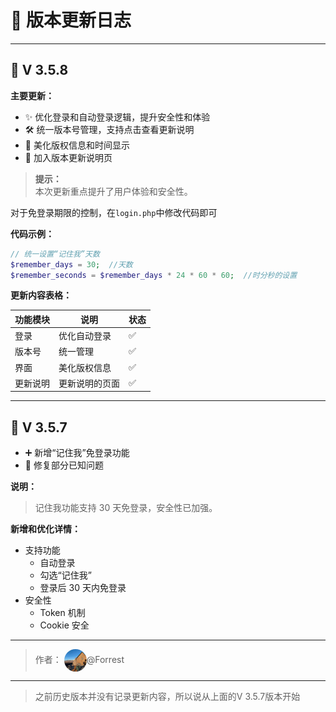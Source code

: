 # 📝 版本更新日志

---

## 🚀 V 3.5.8

**主要更新：**

- ✨ 优化登录和自动登录逻辑，提升安全性和体验
- 🛠️ 统一版本号管理，支持点击查看更新说明
- 🎨 美化版权信息和时间显示
- 📢 加入版本更新说明页

> **提示：**  
> 本次更新重点提升了用户体验和安全性。

对于免登录期限的控制，在`login.php`中修改代码即可

**代码示例：**

```php
// 统一设置“记住我”天数
$remember_days = 30;  //天数
$remember_seconds = $remember_days * 24 * 60 * 60;  //时分秒的设置
```

**更新内容表格：**

| 功能模块 | 说明         | 状态 |
| -------- | ------------ | ---- |
| 登录     | 优化自动登录 | ✅   |
| 版本号   | 统一管理     | ✅   |
| 界面     | 美化版权信息 | ✅   |
| 更新说明 | 更新说明的页面 | ✅ |

---

## 🌟 V 3.5.7

- ➕ 新增“记住我”免登录功能
- 🐞 修复部分已知问题

**说明：**
> 记住我功能支持 30 天免登录，安全性已加强。


**新增和优化详情：**
- 支持功能
    - 自动登录
    - 勾选“记住我”
    - 登录后 30 天内免登录
- 安全性
    - Token 机制
    - Cookie 安全

---
> 作者： <img src="static/touxiang.jpg" width="36" height="36" alt="logo" style="border-radius:50px;vertical-align:middle;" />@Forrest

---

> 之前历史版本并没有记录更新内容，所以说从上面的V 3.5.7版本开始

